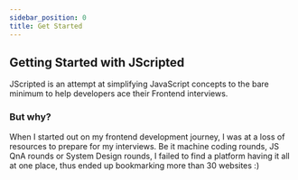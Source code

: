```yaml
---
sidebar_position: 0
title: Get Started
---
```

## Getting Started with JScripted

JScripted is an attempt at simplifying JavaScript concepts to the bare minimum to help developers ace their Frontend interviews.

### But why?

When I started out on my frontend development journey, I was at a loss of resources to prepare for my interviews. Be it machine coding rounds, JS QnA rounds or System Design rounds, I failed to find a platform having it all at one place, thus ended up bookmarking more than 30 websites :)